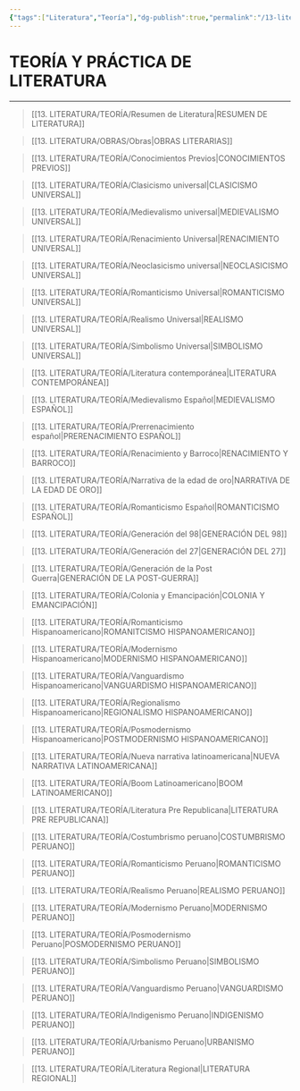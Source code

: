 ```yaml
---
{"tags":["Literatura","Teoría"],"dg-publish":true,"permalink":"/13-literatura/teoria/teoria-sobre-la-literatura/","dgPassFrontmatter":true}
---
```


# TEORÍA Y PRÁCTICA DE LITERATURA
---

>[[13. LITERATURA/TEORÍA/Resumen de Literatura\|RESUMEN DE LITERATURA]]

>[[13. LITERATURA/OBRAS/Obras\|OBRAS LITERARIAS]]

>[[13. LITERATURA/TEORÍA/Conocimientos Previos\|CONOCIMIENTOS PREVIOS]]

>[[13. LITERATURA/TEORÍA/Clasicismo universal\|CLASICISMO UNIVERSAL]]

 >[[13. LITERATURA/TEORÍA/Medievalismo universal\|MEDIEVALISMO UNIVERSAL]]

>[[13. LITERATURA/TEORÍA/Renacimiento Universal\|RENACIMIENTO UNIVERSAL]]

 >[[13. LITERATURA/TEORÍA/Neoclasicismo universal\|NEOCLASICISMO UNIVERSAL]]

>[[13. LITERATURA/TEORÍA/Romanticismo Universal\|ROMANTICISMO UNIVERSAL]]

 >[[13. LITERATURA/TEORÍA/Realismo Universal\|REALISMO UNIVERSAL]]

>[[13. LITERATURA/TEORÍA/Simbolismo Universal\|SIMBOLISMO UNIVERSAL]]

>[[13. LITERATURA/TEORÍA/Literatura contemporánea\|LITERATURA CONTEMPORÁNEA]]

>[[13. LITERATURA/TEORÍA/Medievalismo Español\|MEDIEVALISMO ESPAÑOL]]

>[[13. LITERATURA/TEORÍA/Prerrenacimiento español\|PRERENACIMIENTO ESPAÑOL]]

>[[13. LITERATURA/TEORÍA/Renacimiento y Barroco\|RENACIMIENTO Y BARROCO]]

 >[[13. LITERATURA/TEORÍA/Narrativa de la edad de oro\|NARRATIVA DE LA EDAD DE ORO]]

>[[13. LITERATURA/TEORÍA/Romanticismo Español\|ROMANTICISMO ESPAÑOL]]

 >[[13. LITERATURA/TEORÍA/Generación del 98\|GENERACIÓN DEL 98]]

>[[13. LITERATURA/TEORÍA/Generación del 27\|GENERACIÓN DEL 27]]

 >[[13. LITERATURA/TEORÍA/Generación de la Post Guerra\|GENERACIÓN DE LA POST-GUERRA]]

 >[[13. LITERATURA/TEORÍA/Colonia y Emancipación\|COLONIA Y EMANCIPACIÓN]]

 >[[13. LITERATURA/TEORÍA/Romanticismo Hispanoamericano\|ROMANITCISMO HISPANOAMERICANO]]

>[[13. LITERATURA/TEORÍA/Modernismo Hispanoamericano\|MODERNISMO HISPANOAMERICANO]]

>[[13. LITERATURA/TEORÍA/Vanguardismo Hispanoamericano\|VANGUARDISMO HISPANOAMERICANO]]

 >[[13. LITERATURA/TEORÍA/Regionalismo Hispanoamericano\|REGIONALISMO HISPANOAMERICANO]]

>[[13. LITERATURA/TEORÍA/Posmodernismo Hispanoamericano\|POSTMODERNISMO HISPANOAMERICANO]]

 >[[13. LITERATURA/TEORÍA/Nueva narrativa latinoamericana\|NUEVA NARRATIVA LATINOAMERICANA]]

 >[[13. LITERATURA/TEORÍA/Boom Latinoamericano\|BOOM LATINOAMERICANO]]

 >[[13. LITERATURA/TEORÍA/Literatura Pre Republicana\|LITERATURA PRE REPUBLICANA]]

 >[[13. LITERATURA/TEORÍA/Costumbrismo peruano\|COSTUMBRISMO PERUANO]]

 >[[13. LITERATURA/TEORÍA/Romanticismo Peruano\|ROMANTICISMO PERUANO]]

>[[13. LITERATURA/TEORÍA/Realismo Peruano\|REALISMO PERUANO]]

 >[[13. LITERATURA/TEORÍA/Modernismo Peruano\|MODERNISMO PERUANO]]

 >[[13. LITERATURA/TEORÍA/Posmodernismo Peruano\|POSMODERNISMO PERUANO]]

 >[[13. LITERATURA/TEORÍA/Simbolismo Peruano\|SIMBOLISMO PERUANO]]

 >[[13. LITERATURA/TEORÍA/Vanguardismo Peruano\|VANGUARDISMO PERUANO]]

 >[[13. LITERATURA/TEORÍA/Indigenismo Peruano\|INDIGENISMO PERUANO]]

 >[[13. LITERATURA/TEORÍA/Urbanismo Peruano\|URBANISMO PERUANO]]

 >[[13. LITERATURA/TEORÍA/Literatura Regional\|LITERATURA REGIONAL]]